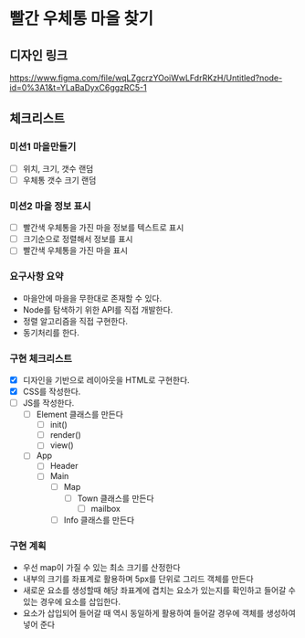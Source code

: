 # 빨간 우체통 마을 찾기

## 디자인 링크
https://www.figma.com/file/wqLZgcrzYOoiWwLFdrRKzH/Untitled?node-id=0%3A1&t=YLaBaDyxC6ggzRC5-1

## 체크리스트
### 미션1 마을만들기
- [ ] 위치, 크기, 갯수 랜덤
- [ ] 우체통 갯수 크기 랜덤

### 미션2 마을 정보 표시
- [ ] 빨간색 우체통을 가진 마을 정보를 텍스트로 표시
- [ ] 크기순으로 정렬해서 정보를 표시
- [ ] 빨간색 우체통을 가진 마을 표시

### 요구사항 요약
- 마을안에 마을을 무한대로 존재할 수 있다.
- Node를 탐색하기 위한 API를 직접 개발한다.
- 정렬 알고리즘을 직접 구현한다.
- 동기처리를 한다.

### 구현 체크리스트 
- [x] 디자인을 기반으로 레이아웃을 HTML로 구현한다.
- [x] CSS를 작성한다.
- [ ] JS를 작성한다.
  - [ ] Element 클래스를 만든다
    - [ ] init()
    - [ ] render()
    - [ ] view()
  - [ ] App
    - [ ] Header
    - [ ] Main
      - [ ] Map
        - [ ] Town 클래스를 만든다
          - [ ] mailbox
      - [ ] Info 클래스를 만든다

### 구현 계획
- 우선 map이 가질 수 있는 최소 크기를 산정한다
- 내부의 크기를 좌표계로 활용하며 5px를 단위로 그리드 객체를 만든다
- 새로운 요소를 생성할때 해당 좌표계에 겹치는 요소가 있는지를 확인하고 들어갈 수 있는 경우에 요소를 삽입한다.
- 요소가 삽입되어 들어갈 때 역시 동일하게 활용하여 들어갈 경우에 객체를 생성하여 넣어 준다